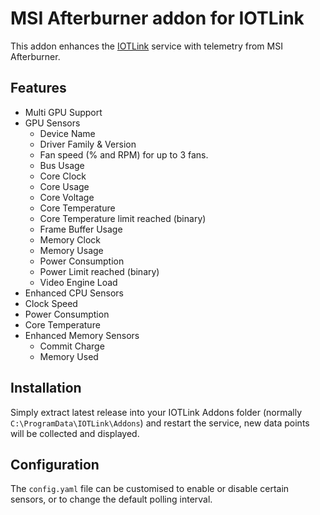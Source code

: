 # MSI Afterburner addon for IOTLink

This addon enhances the [IOTLink](https://gitlab.com/iotlink/iotlink) service with telemetry from MSI Afterburner.

## Features
- Multi GPU Support
- GPU Sensors
  - Device Name
  - Driver Family & Version
  - Fan speed (% and RPM) for up to 3 fans.
  - Bus Usage
  - Core Clock
  - Core Usage
  - Core Voltage
  - Core Temperature
  - Core Temperature limit reached (binary)
  - Frame Buffer Usage
  - Memory Clock
  - Memory Usage
  - Power Consumption
  - Power Limit reached (binary)
  - Video Engine Load
 - Enhanced CPU Sensors
  - Clock Speed
  - Power Consumption
  - Core Temperature
- Enhanced Memory Sensors
  - Commit Charge
  - Memory Used
  
## Installation

Simply extract latest release into your IOTLink Addons folder (normally `C:\ProgramData\IOTLink\Addons`) and restart the service, new data points will be collected and displayed.

## Configuration

The `config.yaml` file can be customised to enable or disable certain sensors, or to change the default polling interval.
